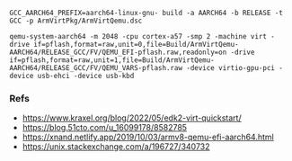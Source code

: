 ```
GCC_AARCH64_PREFIX=aarch64-linux-gnu- build -a AARCH64 -b RELEASE -t GCC -p ArmVirtPkg/ArmVirtQemu.dsc
```

```
qemu-system-aarch64 -m 2048 -cpu cortex-a57 -smp 2 -machine virt -drive if=pflash,format=raw,unit=0,file=Build/ArmVirtQemu-AARCH64/RELEASE_GCC/FV/QEMU_EFI-pflash.raw,readonly=on -drive if=pflash,format=raw,unit=1,file=Build/ArmVirtQemu-AARCH64/RELEASE_GCC/FV/QEMU_VARS-pflash.raw -device virtio-gpu-pci -device usb-ehci -device usb-kbd
```

### Refs

 - https://www.kraxel.org/blog/2022/05/edk2-virt-quickstart/
 - https://blog.51cto.com/u_16099178/8582785
 - https://xnand.netlify.app/2019/10/03/armv8-qemu-efi-aarch64.html
 - https://unix.stackexchange.com/a/196727/340732

